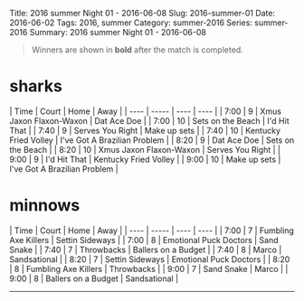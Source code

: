 Title: 2016 summer Night 01 - 2016-06-08
Slug: 2016-summer-01
Date: 2016-06-02
Tags: 2016, summer
Category: summer-2016
Series: summer-2016
Summary: 2016 summer Night 01 - 2016-06-08

> Winners are shown in **bold** after the match is completed.

sharks
=====
| Time | Court | Home | Away |
| ---- | ----- | ---- | ---- | <!-- begin table -->
| 7:00 | 9 | Xmus Jaxon Flaxon-Waxon | Dat Ace Doe |
| 7:00 | 10 | Sets on the Beach | I'd Hit That |
| 7:40 | 9 | Serves You Right | Make up sets |
| 7:40 | 10 | Kentucky Fried Volley | I've Got A Brazilian Problem |
| 8:20 | 9 | Dat Ace Doe | Sets on the Beach |
| 8:20 | 10 | Xmus Jaxon Flaxon-Waxon | Serves You Right |
| 9:00 | 9 | I'd Hit That | Kentucky Fried Volley |
| 9:00 | 10 | Make up sets | I've Got A Brazilian Problem |

<!-- end table -->
minnows
=====
| Time | Court | Home | Away |
| ---- | ----- | ---- | ---- | <!-- begin table -->
| 7:00 | 7 | Fumbling Axe Killers | Settin Sideways |
| 7:00 | 8 | Emotional Puck Doctors | Sand Snake |
| 7:40 | 7 | Throwbacks | Ballers on a Budget |
| 7:40 | 8 | Marco | Sandsational |
| 8:20 | 7 | Settin Sideways | Emotional Puck Doctors |
| 8:20 | 8 | Fumbling Axe Killers | Throwbacks |
| 9:00 | 7 | Sand Snake | Marco |
| 9:00 | 8 | Ballers on a Budget | Sandsational |

<!-- end table -->



---
